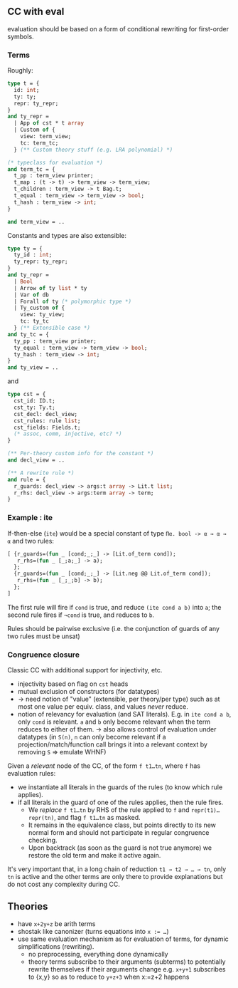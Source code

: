 
## CC with eval

evaluation should be based on a form of conditional rewriting for first-order
symbols.

### Terms

Roughly:

```ocaml
type t = {
  id: int;
  ty: ty;
  repr: ty_repr;
}
and ty_repr =
  | App of cst * t array
  | Custom of {
    view: term_view;
    tc: term_tc;
  } (** Custom theory stuff (e.g. LRA polynomial) *)

(* typeclass for evaluation *)
and term_tc = {
  t_pp : term_view printer;
  t_map : (t -> t) -> term_view -> term_view;
  t_children : term_view -> t Bag.t;
  t_equal : term_view -> term_view -> bool;
  t_hash : term_view -> int;
}

and term_view = ..
```

Constants and types are also extensible:


```ocaml
type ty = {
  ty_id : int;
  ty_repr: ty_repr;
}
and ty_repr =
  | Bool
  | Arrow of ty list * ty
  | Var of db
  | Forall of ty (* polymorphic type *)
  | Ty_custom of {
    view: ty_view;
    tc: ty_tc
  } (** Extensible case *)
and ty_tc = {
  ty_pp : term_view printer;
  ty_equal : term_view -> term_view -> bool;
  ty_hash : term_view -> int;
}
and ty_view = ..
```

and

```ocaml
type cst = {
  cst_id: ID.t;
  cst_ty: Ty.t;
  cst_decl: decl_view;
  cst_rules: rule list;
  cst_fields: Fields.t;
  (* assoc, comm, injective, etc? *)
}

(** Per-theory custom info for the constant *)
and decl_view = ..

(** A rewrite rule *)
and rule = {
  r_guards: decl_view -> args:t array -> Lit.t list;
  r_rhs: decl_view -> args:term array -> term;
}

```

### Example : ite

If-then-else (`ite`) would be a special constant of type `Πα. bool -> α → α → α`
and two rules:

```ocaml
[ {r_guards=(fun _ [cond;_;_] -> [Lit.of_term cond]);
   r_rhs=(fun _ [_;a;_] -> a);
  };
  {r_guards=(fun _ [cond;_;_] -> [Lit.neg @@ Lit.of_term cond]);
   r_rhs=(fun _ [_;_;b] -> b);
  };
]
```

The first rule will fire if `cond` is true, and reduce `(ite cond a b)` into `a`;
the second rule fires if `¬cond` is true, and reduces to `b`.

Rules should be pairwise exclusive (i.e. the conjunction of guards of
any two rules must be unsat)

### Congruence closure

Classic CC with additional support for injectivity, etc.

- injectivity based on flag on `cst` heads
- mutual exclusion of constructors (for datatypes)
- → need notion of "value" (extensible, per theory/per type)
    such as at most one value per equiv. class, and values *never* reduce.
- notion of relevancy for evaluation (and SAT literals).
  E.g. in `ite cond a b`, only `cond` is relevant. `a` and `b` only become
  relevant when the term reduces to either of them.
  → also allows control of evaluation under datatypes
  (in `S(n)`, `n` can only become relevant if a projection/match/function call
   brings it into a relevant context by removing `S` ⇒ emulate WHNF)

Given a *relevant* node of the CC, of the form `f t1…tn`, where `f` has evaluation
rules:

- we instantiate all literals in the guards of the rules (to know which
  rule applies).
- if all literals in the guard of one of the rules applies, then the rule
  fires.
  * We *replace* `f t1…tn` by RHS of the rule applied
    to `f` and `repr(t1)…repr(tn)`, and flag `f t1…tn` as masked.
  * It remains in the equivalence class, but points directly to its new
    normal form and should not participate in regular congruence checking.
  * Upon backtrack (as soon as the guard is not true anymore) we restore
    the old term and make it active again.

It's very important that, in a long chain of reduction `t1 → t2 → … → tn`,
only `tn` is active and the other terms are only there to provide explanations
but do not cost any complexity during CC.

## Theories

- have `x+2y+z` be arith terms
- shostak like canonizer (turns equations into `x := …`)
- use same evaluation mechanism as for evaluation of terms,
  for dynamic simplifications (rewriting).
  * no preprocessing, everything done dynamically
  * theory terms subscribe to their arguments (subterms) to potentially
    rewrite themselves if their arguments change
    e.g.  `x+y+1` subscribes to {x,y} so as to reduce to `y+z+3` when
    x:=z+2 happens
